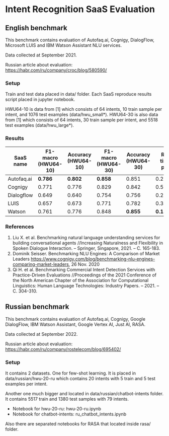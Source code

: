 # Intent Recognition SaaS Evaluation

## English benchmark

This benchmark contains evaluation of Autofaq.ai, Cognigy, DialogFlow, Microsoft LUIS and IBM Watson Assistant NLU services.

Data collected at September 2021.

Russian article about evaluation: https://habr.com/ru/company/croc/blog/580590/

### Setup

Train and test data placed in data/ folder.
Each SaaS reproduce results script placed in jupyter notebook.

HWU64-10 is data from [1] which consists of 64 intents, 10 train sample per intent, and 1076 test examples (data/hwu_small*).
HWU64-30 is also data from [1] which consists of 64 intents, 30 train sample per intent, and 5518 test examples (data/hwu_large*).

### Results

| SaaS name       | F1-macro (HWU64-10)  | Accuracy (HWU64-10)  | F1-macro (HWU64-30)  | Accuracy (HWU64-30)  | Response time (sec.) per query |
| --------------- | -------------------- | -------------------- | -------------------- | -------------------- | ------------------------ |
| Autofaq.ai      | **0.786**            | **0.802**            | **0.858**            | 0.851                | 0.270+-0.035             |
| Cognigy         | 0.771                | 0.776                | 0.829                | 0.842                | 0.590+-0.241           |
| Dialogflow      | 0.649                | 0.640                | 0.754                | 0.756                | 0.273+-0.033             |
| LUIS            | 0.657                | 0.673                | 0.771                | 0.782                | 0.314+-0.053             |
| Watson          | 0.761                | 0.776                | 0.848                | **0.855**            | **0.180+-0.036**         |


### References

1. Liu X. et al. Benchmarking natural language understanding services for building conversational agents //Increasing Naturalness and Flexibility in Spoken Dialogue Interaction. – Springer, Singapore, 2021. – С. 165-183.
2. Dominik Seisser. Benchmarking NLU Engines: A Comparison of Market Leaders https://www.cognigy.com/blog/benchmarking-nlu-engines-comparing-market-leaders, 26 Nov. 2020
3. Qi H. et al. Benchmarking Commercial Intent Detection Services with Practice-Driven Evaluations //Proceedings of the 2021 Conference of the North American Chapter of the Association for Computational Linguistics: Human Language Technologies: Industry Papers. – 2021. – С. 304-310.


## Russian benchmark

This benchmark contains evaluation of Autofaq.ai, Cognigy, Google DialogFlow, IBM Watson Assistant, Google Vertex AI, Just AI, RASA.

Data collected at September 2022.

Russian article about evaluation: https://habr.com/ru/company/rostelecom/blog/695402/


### Setup

It contains 2 datasets. One for few-shot learning. It is placed in data/russian/hwu-20-ru which contains 20 intents with 5 train and 5 test examples per intent.

Another one much bigger and located in data/russian/chatbot-intents folder. It contains 5517 train and 1380 test samples with 79 intents.

- Notebook for hwu-20-ru: hwu-20-ru.ipynb
- Notebook for chatbot-intents: ru_chatbot_intents.ipynb

Also there are separated notebooks for RASA that located inside rasa/ folder.
